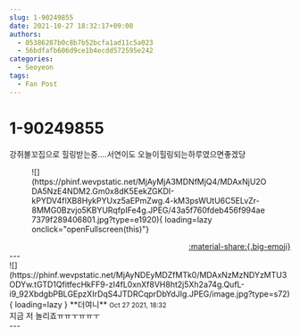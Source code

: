 ```yaml
---
slug: 1-90249855
date: 2021-10-27 18:32:17+09:00
authors:
  - 05386287b0c8b7b52bcfa1ad11c5a023
  - 56bdfafb606d9ce1b4ecdd572595e242
categories:
  - Seoyeon
tags:
  - Fan Post
---
```


# 1-90249855

<div class="post-container" markdown="1">
<div class="content-container md-sidebar__scrollwrap" markdown="1">

강쥐볼꼬집으로 힐링받는중....서연이도 오늘이힐링되는하루였으면좋겠당
<figure markdown="1">
![](https://phinf.wevpstatic.net/MjAyMjA3MDNfMjQ4/MDAxNjU2ODA5NzE4NDM2.Gm0x8dK5EekZGKDI-kPYDV4flXB8HykPYUxz5aEPmZwg.4-kM3psWUtU6C5ELvZr-8MMG0Bzvjo5KBYURqfpIFe4g.JPEG/43a5f760fdeb456f994ae7379f289406801.jpg?type=e1920){ loading=lazy onclick="openFullscreen(this)"}
</figure>


</div>
</div>

<div style="text-align: right;" markdown="1">
<a href="https://weverse.io/fromis9/fanpost/1-90249855" style="text-align: right;">:material-share:{.big-emoji}</a>
</div>
---

<div class="comments-container md-sidebar__scrollwrap" markdown="1">
<div class="comment" markdown="1">
<div class='id-container' markdown="1">
![](https://phinf.wevpstatic.net/MjAyNDEyMDZfMTk0/MDAxNzMzNDYzMTU3ODYw.tGTD1QfitfecHkFF9-zI4fL0xnXf8VH8ht2j5Xh2a74g.QufL-i9_92XbdgbPBLGEpzXIrDqS4JTDRCqprDbYdJIg.JPEG/image.jpg?type=s72){ loading=lazy }
**<span class="artist">더여니</span>** <small>Oct 27 2021, 18:32</small><br>
</div>
<div class='comment-body' markdown="1">
지금 저 놀리죠ㅠㅠㅜㅠㅠㅜ
</div>
</div>
</div>
---
